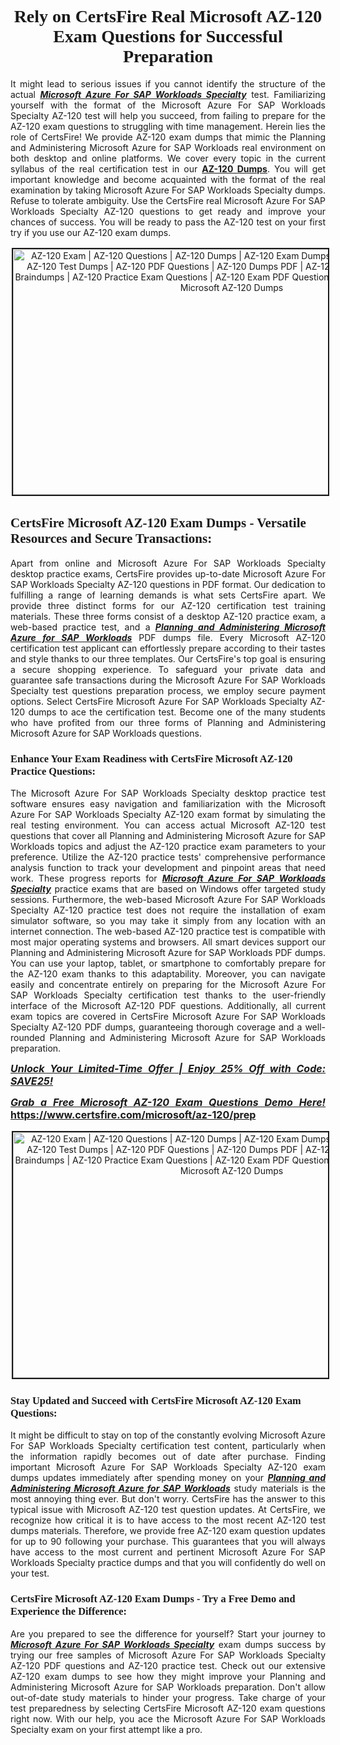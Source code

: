 <h1 style="text-align: center;"><strong><span style="display:block; color:#Black; "><span style="font-family:Tahoma,Times,serif;">Rely on CertsFire Real Microsoft AZ-120 Exam Questions for Successful Preparation</span></span></strong></h1>

<p style="text-align:justify">It might lead to serious issues if you cannot identify the structure of the actual <u><em><strong>Microsoft Azure For SAP Workloads Specialty</strong></em></u> test. Familiarizing yourself with the format of the Microsoft Azure For SAP Workloads Specialty AZ-120 test will help you succeed, from failing to prepare for the AZ-120 exam questions to struggling with time management. Herein lies the role of CertsFire! We provide AZ-120 exam dumps that mimic the Planning and Administering Microsoft Azure for SAP Workloads real environment on both desktop and online platforms. We cover every topic in the current syllabus of the real certification test in our <strong><a href="https://www.certsfire.com/microsoft/az-120/prep">AZ-120 Dumps</a></strong>. You will get important knowledge and become acquainted with the format of the real examination by taking Microsoft Azure For SAP Workloads Specialty dumps. Refuse to tolerate ambiguity. Use the CertsFire real Microsoft Azure For SAP Workloads Specialty AZ-120 questions to get ready and improve your chances of success. You will be ready to pass the AZ-120 test on your first try if you use our AZ-120 exam dumps.</p>

<p style="text-align: center;"><img alt="AZ-120 Exam | AZ-120 Questions | AZ-120 Dumps | AZ-120 Exam Dumps | AZ-120 Exam Questions | AZ-120 Test Dumps | AZ-120 PDF Questions | AZ-120 Dumps PDF | AZ-120 Test Questions | AZ-120 Braindumps | AZ-120 Practice Exam Questions | AZ-120 Exam PDF Questions | CertsFire AZ-120 Dumps | Microsoft AZ-120 Dumps" src="https://i.imgur.com/SYzw28Y.jpeg" style="width: 700px; height: 393px; border-width: 2px; border-style: solid; margin: 2px;" /></p>

<h2><strong><span style="display:block; color:#Black; "><span style="font-family:Tahoma,Times,serif;">CertsFire Microsoft AZ-120 Exam Dumps - Versatile Resources and Secure Transactions:</span></span></strong></h2>

<p style="text-align:justify">Apart from online and Microsoft Azure For SAP Workloads Specialty desktop practice exams, CertsFire provides up-to-date Microsoft Azure For SAP Workloads Specialty AZ-120 questions in PDF format. Our dedication to fulfilling a range of learning demands is what sets CertsFire apart. We provide three distinct forms for our AZ-120 certification test training materials. These three forms consist of a desktop AZ-120 practice exam, a web-based practice test, and a <u><strong><em>Planning and Administering Microsoft Azure for SAP Workloads</em></strong></u> PDF dumps file. Every Microsoft AZ-120 certification test applicant can effortlessly prepare according to their tastes and style thanks to our three templates. Our CertsFire's top goal is ensuring a secure shopping experience. To safeguard your private data and guarantee safe transactions during the Microsoft Azure For SAP Workloads Specialty test questions preparation process, we employ secure payment options. Select CertsFire Microsoft Azure For SAP Workloads Specialty AZ-120 dumps to ace the certification test. Become one of the many students who have profited from our three forms of Planning and Administering Microsoft Azure for SAP Workloads questions.</p>

<h3><strong><span style="display:block; color:#Black; "><span style="font-family:Tahoma,Times,serif;">Enhance Your Exam Readiness with CertsFire Microsoft AZ-120 Practice Questions:</span></span></strong></h3>

<p style="text-align:justify">The Microsoft Azure For SAP Workloads Specialty desktop practice test software ensures easy navigation and familiarization with the Microsoft Azure For SAP Workloads Specialty AZ-120 exam format by simulating the real testing environment. You can access actual Microsoft AZ-120 test questions that cover all Planning and Administering Microsoft Azure for SAP Workloads topics and adjust the AZ-120 practice exam parameters to your preference. Utilize the AZ-120 practice tests' comprehensive performance analysis function to track your development and pinpoint areas that need work. These progress reports for <u><em><strong>Microsoft Azure For SAP Workloads Specialty</strong></em></u> practice exams that are based on Windows offer targeted study sessions. Furthermore, the web-based Microsoft Azure For SAP Workloads Specialty AZ-120 practice test does not require the installation of exam simulator software, so you may take it simply from any location with an internet connection. The web-based AZ-120 practice test is compatible with most major operating systems and browsers. All smart devices support our Planning and Administering Microsoft Azure for SAP Workloads PDF dumps. You can use your laptop, tablet, or smartphone to comfortably prepare for the AZ-120 exam thanks to this adaptability. Moreover, you can navigate easily and concentrate entirely on preparing for the Microsoft Azure For SAP Workloads Specialty certification test thanks to the user-friendly interface of the Microsoft AZ-120 PDF questions. Additionally, all current exam topics are covered in CertsFire Microsoft Azure For SAP Workloads Specialty AZ-120 PDF dumps, guaranteeing thorough coverage and a well-rounded Planning and Administering Microsoft Azure for SAP Workloads preparation.</p>

<p style="text-align: justify;"><span style="font-size:16px;"><strong><u><em>Unlock Your Limited-Time Offer | Enjoy 25% Off with Code: SAVE25!</em></u></strong></span></p>

<p style="text-align: justify;"><span style="font-size:16px;"><strong><u><em>Grab a Free Microsoft AZ-120 Exam Questions Demo Here! </em></u><a href="https://www.certsfire.com/microsoft/az-120/prep">https://www.certsfire.com/microsoft/az-120/prep</a></strong></span></p>

<p style="text-align: center;"><img alt="AZ-120 Exam | AZ-120 Questions | AZ-120 Dumps | AZ-120 Exam Dumps | AZ-120 Exam Questions | AZ-120 Test Dumps | AZ-120 PDF Questions | AZ-120 Dumps PDF | AZ-120 Test Questions | AZ-120 Braindumps | AZ-120 Practice Exam Questions | AZ-120 Exam PDF Questions | CertsFire AZ-120 Dumps | Microsoft AZ-120 Dumps" src="https://i.imgur.com/2YaVQXX.jpeg" style="width: 700px; height: 393px; border-width: 2px; border-style: solid; margin: 2px;" /></p>

<h3><strong><span style="display:block; color:#Black; "><span style="font-family:Tahoma,Times,serif;">Stay Updated and Succeed with CertsFire Microsoft AZ-120 Exam Questions:</span></span></strong></h3>

<p style="text-align:justify">It might be difficult to stay on top of the constantly evolving Microsoft Azure For SAP Workloads Specialty certification test content, particularly when the information rapidly becomes out of date after purchase. Finding important Microsoft Azure For SAP Workloads Specialty AZ-120 exam dumps updates immediately after spending money on your <u><em><strong>Planning and Administering Microsoft Azure for SAP Workloads</strong></em></u> study materials is the most annoying thing ever. But don't worry. CertsFire has the answer to this typical issue with Microsoft AZ-120 test question updates. At CertsFire, we recognize how critical it is to have access to the most recent AZ-120 test dumps materials. Therefore, we provide free AZ-120 exam question updates for up to 90 following your purchase. This guarantees that you will always have access to the most current and pertinent Microsoft Azure For SAP Workloads Specialty practice dumps and that you will confidently do well on your test.</p>

<h3><strong><span style="display:block; color:#Black; "><span style="font-family:Tahoma,Times,serif;">CertsFire Microsoft AZ-120 Exam Dumps - Try a Free Demo and Experience the Difference:</span></span></strong></h3>

<p style="text-align:justify">Are you prepared to see the difference for yourself? Start your journey to <u><em><strong>Microsoft Azure For SAP Workloads Specialty</strong></em></u> exam dumps success by trying our free samples of Microsoft Azure For SAP Workloads Specialty AZ-120 PDF questions and AZ-120 practice test. Check out our extensive AZ-120 exam dumps to see how they might improve your Planning and Administering Microsoft Azure for SAP Workloads preparation. Don't allow out-of-date study materials to hinder your progress. Take charge of your test preparedness by selecting CertsFire Microsoft AZ-120 exam questions right now. With our help, you ace the Microsoft Azure For SAP Workloads Specialty exam on your first attempt like a pro.</p>
